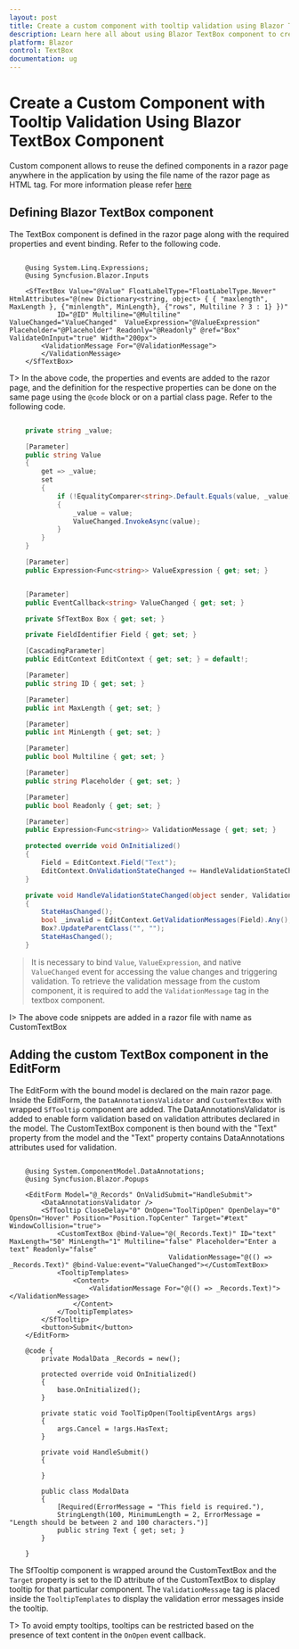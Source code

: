 ```yaml
---
layout: post
title: Create a custom component with tooltip validation using Blazor TextBox component | Syncfusion
description: Learn here all about using Blazor TextBox component to create a custom component with tooltip validation.
platform: Blazor
control: TextBox
documentation: ug
---
```


# Create a Custom Component with Tooltip Validation Using Blazor TextBox Component

Custom component allows to reuse the defined components in a razor page anywhere in the application by using the file name of the razor page as HTML tag. For more information please refer [here](https://www.syncfusion.com/faq/blazor/components/how-do-i-create-a-custom-component)

## Defining Blazor TextBox component

The TextBox component is defined in the razor page along with the required properties and event binding. Refer to the following code.

```cshtml

    @using System.Linq.Expressions;
    @using Syncfusion.Blazor.Inputs

    <SfTextBox Value="@Value" FloatLabelType="FloatLabelType.Never" HtmlAttributes="@(new Dictionary<string, object> { { "maxlength", MaxLength }, {"minlength", MinLength}, {"rows", Multiline ? 3 : 1} })"
            ID="@ID" Multiline="@Multiline" ValueChanged="ValueChanged"  ValueExpression="@ValueExpression" Placeholder="@Placeholder" Readonly="@Readonly" @ref="Box" ValidateOnInput="true" Width="200px">
        <ValidationMessage For="@ValidationMessage">
        </ValidationMessage>
    </SfTextBox>

```

T> In the above code, the properties and events are added to the razor page, and the definition for the respective properties can be done on the same page using the `@code` block or on a partial class page. Refer to the following code.

```cs

    private string _value;

    [Parameter]
    public string Value
    {
        get => _value;
        set
        {
            if (!EqualityComparer<string>.Default.Equals(value, _value))
            {
                _value = value;
                ValueChanged.InvokeAsync(value);
            }
        }
    }

    [Parameter]
    public Expression<Func<string>> ValueExpression { get; set; }


    [Parameter]
    public EventCallback<string> ValueChanged { get; set; }

    private SfTextBox Box { get; set; }

    private FieldIdentifier Field { get; set; }

    [CascadingParameter]
    public EditContext EditContext { get; set; } = default!;

    [Parameter]
    public string ID { get; set; }

    [Parameter]
    public int MaxLength { get; set; }

    [Parameter]
    public int MinLength { get; set; }

    [Parameter]
    public bool Multiline { get; set; }

    [Parameter]
    public string Placeholder { get; set; }

    [Parameter]
    public bool Readonly { get; set; }

    [Parameter]
    public Expression<Func<string>> ValidationMessage { get; set; }

    protected override void OnInitialized()
    {
        Field = EditContext.Field("Text");
        EditContext.OnValidationStateChanged += HandleValidationStateChanged;
    }

    private void HandleValidationStateChanged(object sender, ValidationStateChangedEventArgs e)
    {
        StateHasChanged();
        bool _invalid = EditContext.GetValidationMessages(Field).Any();
        Box?.UpdateParentClass("", "");
        StateHasChanged();
    }

```
> It is necessary to bind `Value`, `ValueExpression`, and native `ValueChanged` event for accessing the value changes and triggering validation. To retrieve the validation message from the custom component, it is required to add the `ValidationMessage` tag in the textbox component.

I> The above code snippets are added in a razor file with name as CustomTextBox

## Adding the custom TextBox component in the EditForm

The EditForm with the bound model is declared on the main razor page. Inside the EditForm, the `DataAnnotationsValidator` and `CustomTextBox` with wrapped `SfTooltip` component are added. The DataAnnotationsValidator is added to enable form validation based on validation attributes declared in the model. The CustomTextBox component is then bound with the "Text" property from the model and the "Text" property contains DataAnnotations attributes used for validation. 

```cshtml

    @using System.ComponentModel.DataAnnotations;
    @using Syncfusion.Blazor.Popups

    <EditForm Model="@_Records" OnValidSubmit="HandleSubmit">
        <DataAnnotationsValidator />
        <SfTooltip CloseDelay="0" OnOpen="ToolTipOpen" OpenDelay="0" OpensOn="Hover" Position="Position.TopCenter" Target="#text" WindowCollision="true">
            <CustomTextBox @bind-Value="@(_Records.Text)" ID="text" MaxLength="50" MinLength="1" Multiline="false" Placeholder="Enter a text" Readonly="false"
                                        ValidationMessage="@(() => _Records.Text)" @bind-Value:event="ValueChanged"></CustomTextBox>
            <TooltipTemplates>
                <Content>
                    <ValidationMessage For="@(() => _Records.Text)"></ValidationMessage>
                </Content>
            </TooltipTemplates>
        </SfTooltip>
        <button>Submit</button>
    </EditForm>

    @code {
        private ModalData _Records = new();

        protected override void OnInitialized()
        {
            base.OnInitialized();
        }

        private static void ToolTipOpen(TooltipEventArgs args)
        {
            args.Cancel = !args.HasText;
        }

        private void HandleSubmit()
        {

        }

        public class ModalData
        {
            [Required(ErrorMessage = "This field is required."),
            StringLength(100, MinimumLength = 2, ErrorMessage = "Length should be between 2 and 100 characters.")]
            public string Text { get; set; }
        }

    }

```

The SfTooltip component is wrapped around the CustomTextBox and the `Target` property is set to the ID attribute of the CustomTextBox to display tooltip for that particular component. The `ValidationMessage` tag is placed inside the `TooltipTemplates` to display the validation error messages inside the tooltip. 

T> To avoid empty tooltips, tooltips can be restricted based on the presence of text content in the `OnOpen` event callback.